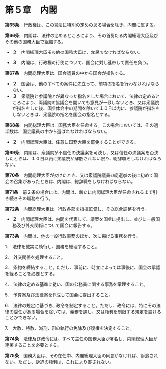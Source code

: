 第５章　内閣
============


__第65条__　行政権は、この憲法に特別の定めのある場合を除き、内閣に属する。


__第66条__　内閣は、法律の定めるところにより、その首長たる内閣総理大臣及びその他の国務大臣で組織する。

* __２__　内閣総理大臣その他の国務大臣は、文民でなければならない。

* __３__　内閣は、行政権の行使について、国会に対し連帯して責任を負う。


__第67条__　内閣総理大臣は、国会議員の中から国会が指名する。

* __２__　国会は、他のすべての案件に先立って、前項の指名を行わなければならない。
* __３__　衆議院と参議院とが異なった指名をした場合において、法律の定めるところにより、両議院の協議会を開いても意見が一致しないとき、又は衆議院が指名をした後、国会休会中の期間を除いて１０日以内に、参議院が指名をしないときは、衆議院の指名を国会の指名とする。


__第68条__　内閣総理大臣は、国務大臣を任命する。この場合においては、その過半数は、国会議員の中から選ばれなければならない。

* __２__　内閣総理大臣は、任意に国務大臣を罷免することができる。


__第69条__　内閣は、衆議院が不信任の決議案を可決し、又は信任の決議案を否決したときは、１０日以内に衆議院が解散されない限り、総辞職をしなければならない。


__第70条__　内閣総理大臣が欠けたとき、又は衆議院議員の総選挙の後に初めて国会の召集があったときは、内閣は、総辞職をしなければならない。


__第71条__　前２条の場合には、内閣は、新たに内閣総理大臣が任命されるまで引き続きその職務を行う。


__第72条__　内閣総理大臣は、行政各部を指揮監督し、その総合調整を行う。
* __２__　内閣総理大臣は、内閣を代表して、議案を国会に提出し、並びに一般国務及び外交関係について国会に報告する。


__第73条__　内閣は、他の一般行政事務のほか、次に掲げる事務を行う。

1.　法律を誠実に執行し、国務を総理すること。

2.　外交関係を処理すること。

3.　条約を締結すること。ただし、事前に、時宜によっては事後に、国会の承認を経ることを必要とする。

4.　法律の定める基準に従い、国の公務員に関する事務を掌理すること。

5.　予算案及び法律案を作成して国会に提出すること。

6.　法律の規定に基づき、政令を制定すること。ただし、政令には、特にその法律の委任がある場合を除いては、義務を課し、又は権利を制限する規定を設けることができない。

7.　大赦、特赦、減刑、刑の執行の免除及び復権を決定すること。


__第74条__　法律及び政令には、すべて主任の国務大臣が署名し、内閣総理大臣が連署することを必要とする。


__第75条__　国務大臣は、その在任中、内閣総理大臣の同意がなければ、訴追されない。ただし、訴追の権利は、これにより害されない。
